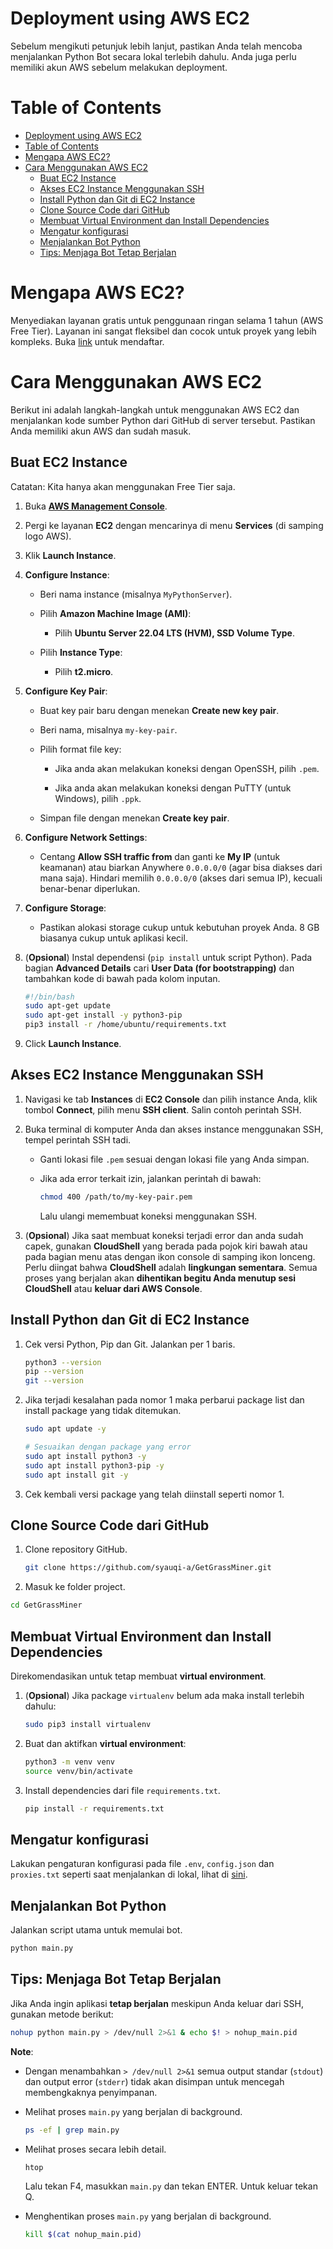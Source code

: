 # Deployment using AWS EC2

Sebelum mengikuti petunjuk lebih lanjut, pastikan Anda telah mencoba menjalankan Python Bot secara lokal terlebih dahulu. Anda juga perlu memiliki akun AWS sebelum melakukan deployment.

# Table of Contents

- [Deployment using AWS EC2](#deployment-using-aws-ec2)
- [Table of Contents](#table-of-contents)
- [Mengapa AWS EC2?](#mengapa-aws-ec2)
- [Cara Menggunakan AWS EC2](#cara-menggunakan-aws-ec2)
  - [Buat EC2 Instance](#buat-ec2-instance)
  - [Akses EC2 Instance Menggunakan SSH](#akses-ec2-instance-menggunakan-ssh)
  - [Install Python dan Git di EC2 Instance](#install-python-dan-git-di-ec2-instance)
  - [Clone Source Code dari GitHub](#clone-source-code-dari-github)
  - [Membuat Virtual Environment dan Install Dependencies](#membuat-virtual-environment-dan-install-dependencies)
  - [Mengatur konfigurasi](#mengatur-konfigurasi)
  - [Menjalankan Bot Python](#menjalankan-bot-python)
  - [Tips: Menjaga Bot Tetap Berjalan](#tips-menjaga-bot-tetap-berjalan)

# Mengapa AWS EC2?

Menyediakan layanan gratis untuk penggunaan ringan selama 1 tahun (AWS Free Tier). Layanan ini sangat fleksibel dan cocok untuk proyek yang lebih kompleks. Buka [link](https://aws.amazon.com/ec2) untuk mendaftar.

# Cara Menggunakan AWS EC2

Berikut ini adalah langkah-langkah untuk menggunakan AWS EC2 dan menjalankan kode sumber Python dari GitHub di server tersebut. Pastikan Anda memiliki akun AWS dan sudah masuk.

## Buat EC2 Instance

Catatan: Kita hanya akan menggunakan Free Tier saja.

1. Buka **[AWS Management Console](https://console.aws.amazon.com/)**.

2. Pergi ke layanan **EC2** dengan mencarinya di menu **Services** (di samping logo AWS).

3. Klik **Launch Instance**.

4. **Configure Instance**:

   - Beri nama instance (misalnya `MyPythonServer`).

   - Pilih **Amazon Machine Image (AMI)**:

     - Pilih **Ubuntu Server 22.04 LTS (HVM), SSD Volume Type**.

   - Pilih **Instance Type**:

     - Pilih **t2.micro**.

5. **Configure Key Pair**:

   - Buat key pair baru dengan menekan **Create new key pair**.

   - Beri nama, misalnya `my-key-pair`.

   - Pilih format file key:

     - Jika anda akan melakukan koneksi dengan OpenSSH, pilih `.pem`.

     - Jika anda akan melakukan koneksi dengan PuTTY (untuk Windows), pilih `.ppk`.

   - Simpan file dengan menekan **Create key pair**.

6. **Configure Network Settings**:

   - Centang **Allow SSH traffic from** dan ganti ke **My IP** (untuk keamanan) atau biarkan Anywhere `0.0.0.0/0` (agar bisa diakses dari mana saja). Hindari memilih `0.0.0.0/0` (akses dari semua IP), kecuali benar-benar diperlukan.

7. **Configure Storage**:

   - Pastikan alokasi storage cukup untuk kebutuhan proyek Anda. 8 GB biasanya cukup untuk aplikasi kecil.

8. (**Opsional**) Instal dependensi (`pip install` untuk script Python). Pada bagian **Advanced Details** cari **User Data (for bootstrapping)** dan tambahkan kode di bawah pada kolom inputan.
   ```bash
   #!/bin/bash
   sudo apt-get update
   sudo apt-get install -y python3-pip
   pip3 install -r /home/ubuntu/requirements.txt
   ```

9.  Click **Launch Instance**.

## Akses EC2 Instance Menggunakan SSH

1. Navigasi ke tab **Instances** di **EC2 Console** dan pilih instance Anda, klik tombol **Connect**, pilih menu **SSH client**. Salin contoh perintah SSH.

2. Buka terminal di komputer Anda dan akses instance menggunakan SSH, tempel perintah SSH tadi.

   - Ganti lokasi file `.pem` sesuai dengan lokasi file yang Anda simpan.

   - Jika ada error terkait izin, jalankan perintah di bawah:
     ```bash
     chmod 400 /path/to/my-key-pair.pem
     ```
     Lalu ulangi memembuat koneksi menggunakan SSH.

3. (**Opsional**) Jika saat membuat koneksi terjadi error dan anda sudah capek, gunakan **CloudShell** yang berada pada pojok kiri bawah atau pada bagian menu atas dengan ikon console di samping ikon lonceng. Perlu diingat bahwa **CloudShell** adalah **lingkungan sementara**. Semua proses yang berjalan akan **dihentikan begitu Anda menutup sesi CloudShell** atau **keluar dari AWS Console**.

## Install Python dan Git di EC2 Instance

1. Cek versi Python, Pip dan Git. Jalankan per 1 baris.
   ```bash
   python3 --version
   pip --version
   git --version
   ```

2. Jika terjadi kesalahan pada nomor 1 maka perbarui package list dan install package yang tidak ditemukan.
   ```bash
   sudo apt update -y

   # Sesuaikan dengan package yang error
   sudo apt install python3 -y
   sudo apt install python3-pip -y
   sudo apt install git -y
   ```

3. Cek kembali versi package yang telah diinstall seperti nomor 1.

## Clone Source Code dari GitHub

1. Clone repository GitHub.
   ```bash
   git clone https://github.com/syauqi-a/GetGrassMiner.git
   ```

2. Masuk ke folder project.
  ```bash
  cd GetGrassMiner
  ```

## Membuat Virtual Environment dan Install Dependencies

Direkomendasikan untuk tetap membuat **virtual environment**.

1. (**Opsional**) Jika package `virtualenv` belum ada maka install terlebih dahulu:
   ```bash
   sudo pip3 install virtualenv
   ```

2. Buat dan aktifkan **virtual environment**:
   ```bash
   python3 -m venv venv
   source venv/bin/activate
   ```

3. Install dependencies dari file `requirements.txt`.
   ```bash
   pip install -r requirements.txt
   ```

## Mengatur konfigurasi

Lakukan pengaturan konfigurasi pada file `.env`, `config.json` dan `proxies.txt` seperti saat menjalankan di lokal, lihat di [sini](README.md#setting-up-env-file).

## Menjalankan Bot Python

Jalankan script utama untuk memulai bot.
```bash
python main.py
```

## Tips: Menjaga Bot Tetap Berjalan

Jika Anda ingin aplikasi **tetap berjalan** meskipun Anda keluar dari SSH, gunakan metode berikut:
```bash
nohup python main.py > /dev/null 2>&1 & echo $! > nohup_main.pid
```

**Note**:

- Dengan menambahkan `> /dev/null 2>&1` semua output standar (`stdout`) dan output error (`stderr`) tidak akan disimpan untuk mencegah membengkaknya penyimpanan.

- Melihat proses `main.py` yang berjalan di background.
  ```bash
  ps -ef | grep main.py
  ```

- Melihat proses secara lebih detail.
  ```bash
  htop
  ```
  Lalu tekan F4, masukkan `main.py` dan tekan ENTER. Untuk keluar tekan Q.

- Menghentikan proses `main.py` yang berjalan di background.
  ```bash
  kill $(cat nohup_main.pid)
  ```
